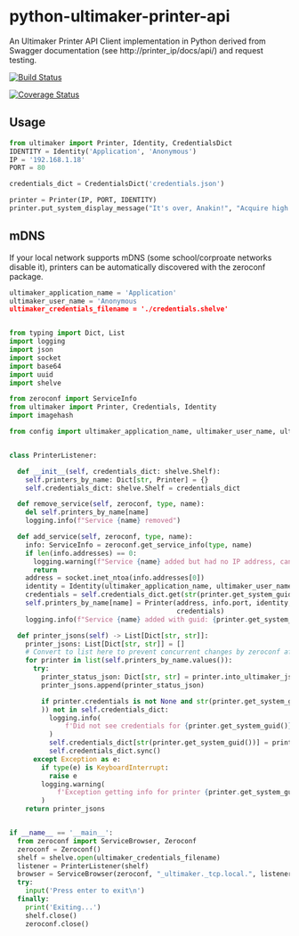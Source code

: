 # python-ultimaker-printer-api

An Ultimaker Printer API Client implementation in Python derived from Swagger documentation (see http://printer_ip/docs/api/) and request testing. 

[![Build Status](https://travis-ci.org/vanderbilt-design-studio/python-ultimaker-printer-api.svg?branch=master)](https://travis-ci.org/vanderbilt-design-studio/python-ultimaker-printer-api)

[![Coverage Status](https://coveralls.io/repos/github/vanderbilt-design-studio/python-ultimaker-printer-api/badge.svg?branch=master)](https://coveralls.io/github/vanderbilt-design-studio/python-ultimaker-printer-api?branch=master)

## Usage
```python
from ultimaker import Printer, Identity, CredentialsDict
IDENTITY = Identity('Application', 'Anonymous')
IP = '192.168.1.18'
PORT = 80

credentials_dict = CredentialsDict('credentials.json')

printer = Printer(IP, PORT, IDENTITY)
printer.put_system_display_message("It's over, Anakin!", "Acquire high ground")

```

## mDNS

If your local network supports mDNS (some school/corproate networks disable it), printers can be automatically discovered with the zeroconf package.

```python
ultimaker_application_name = 'Application'
ultimaker_user_name = 'Anonymous
ultimaker_credentials_filename = './credentials.shelve'


from typing import Dict, List
import logging
import json
import socket
import base64
import uuid
import shelve

from zeroconf import ServiceInfo
from ultimaker import Printer, Credentials, Identity
import imagehash

from config import ultimaker_application_name, ultimaker_user_name, ultimaker_credentials_filename


class PrinterListener:

  def __init__(self, credentials_dict: shelve.Shelf):
    self.printers_by_name: Dict[str, Printer] = {}
    self.credentials_dict: shelve.Shelf = credentials_dict

  def remove_service(self, zeroconf, type, name):
    del self.printers_by_name[name]
    logging.info(f"Service {name} removed")

  def add_service(self, zeroconf, type, name):
    info: ServiceInfo = zeroconf.get_service_info(type, name)
    if len(info.addresses) == 0:
      logging.warning(f"Service {name} added but had no IP address, cannot add")
      return
    address = socket.inet_ntoa(info.addresses[0])
    identity = Identity(ultimaker_application_name, ultimaker_user_name)
    credentials = self.credentials_dict.get(str(printer.get_system_guid()), None)
    self.printers_by_name[name] = Printer(address, info.port, identity,
                                          credentials)
    logging.info(f"Service {name} added with guid: {printer.get_system_guid()}")

  def printer_jsons(self) -> List[Dict[str, str]]:
    printer_jsons: List[Dict[str, str]] = []
    # Convert to list here to prevent concurrent changes by zeroconf affecting the loop
    for printer in list(self.printers_by_name.values()):
      try:
        printer_status_json: Dict[str, str] = printer.into_ultimaker_json()
        printer_jsons.append(printer_status_json)

        if printer.credentials is not None and str(printer.get_system_guid(
        )) not in self.credentials_dict:
          logging.info(
              f'Did not see credentials for {printer.get_system_guid()} in credentials, adding and saving'
          )
          self.credentials_dict[str(printer.get_system_guid())] = printer.credentials
          self.credentials_dict.sync()
      except Exception as e:
        if type(e) is KeyboardInterrupt:
          raise e
        logging.warning(
            f'Exception getting info for printer {printer.get_system_guid()}, it may no longer exist: {e}'
        )
    return printer_jsons


if __name__ == '__main__':
  from zeroconf import ServiceBrowser, Zeroconf
  zeroconf = Zeroconf()
  shelf = shelve.open(ultimaker_credentials_filename)
  listener = PrinterListener(shelf)
  browser = ServiceBrowser(zeroconf, "_ultimaker._tcp.local.", listener)
  try:
    input('Press enter to exit\n')
  finally:
    print('Exiting...')
    shelf.close()
    zeroconf.close()

```
